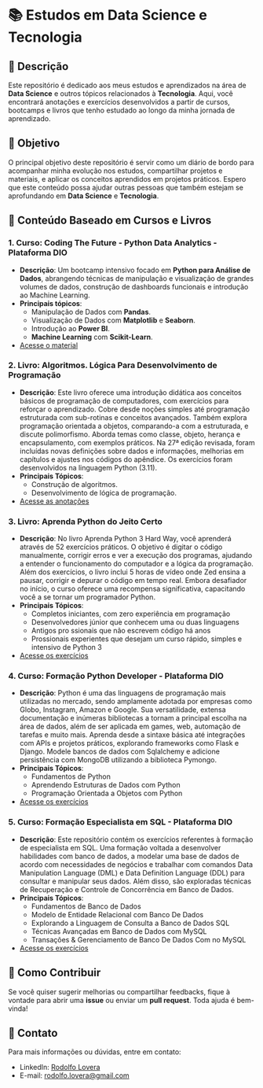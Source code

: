 # 📚 Estudos em Data Science e Tecnologia

## 📝 Descrição

Este repositório é dedicado aos meus estudos e aprendizados na área de **Data Science** e outros tópicos relacionados à **Tecnologia**. Aqui, você encontrará anotações e exercícios desenvolvidos a partir de cursos, bootcamps e livros que tenho estudado ao longo da minha jornada de aprendizado.

## 🎯 Objetivo

O principal objetivo deste repositório é servir como um diário de bordo para acompanhar minha evolução nos estudos, compartilhar projetos e materiais, e aplicar os conceitos aprendidos em projetos práticos. Espero que este conteúdo possa ajudar outras pessoas que também estejam se aprofundando em **Data Science** e **Tecnologia**.

## 📘 Conteúdo Baseado em Cursos e Livros

### 1. **Curso: Coding The Future - Python Data Analytics - Plataforma DIO**
- **Descrição**: Um bootcamp intensivo focado em **Python para Análise de Dados**, abrangendo técnicas de manipulação e visualização de grandes volumes de dados, construção de dashboards funcionais e introdução ao Machine Learning.
- **Principais tópicos**:
  - Manipulação de Dados com **Pandas**.
  - Visualização de Dados com **Matplotlib** e **Seaborn**.
  - Introdução ao **Power BI**.
  - **Machine Learning** com **Scikit-Learn**.
- [Acesse o material](https://github.com/rodolfo-lovera/DIO-Python-Data-Analytics)

### 2. **Livro: Algoritmos. Lógica Para Desenvolvimento de Programação**
- **Descrição**:  Este livro oferece uma introdução didática aos conceitos básicos de programação de computadores, com exercícios para reforçar o aprendizado. Cobre desde noções simples até programação estruturada com sub-rotinas e conceitos avançados. Também explora programação orientada a objetos, comparando-a com a estruturada, e discute polimorfismo. Aborda temas como classe, objeto, herança e encapsulamento, com exemplos práticos. Na 27ª edição revisada, foram incluídas novas definições sobre dados e informações, melhorias em capítulos e ajustes nos códigos do apêndice. Os exercícios foram desenvolvidos na linguagem Python (3.11).
- **Principais Tópicos**:
  - Construção de algoritmos.
  - Desenvolvimento de lógica de programação.  
- [Acesse as anotações](https://github.com/rodolfo-lovera/Resolucoes-Livro-Algoritmos-Manzano)

### 3. **Livro: Aprenda Python do Jeito Certo**
- **Descrição**: No livro Aprenda Python 3 Hard Way, você aprenderá através de 52 exercícios práticos. O objetivo é digitar o código manualmente, corrigir erros e ver a execução dos programas, ajudando a entender o funcionamento do computador e a lógica da programação. Além dos exercícios, o livro inclui 5 horas de vídeo onde Zed ensina a pausar, corrigir e depurar o código em tempo real. Embora desafiador no início, o curso oferece uma recompensa significativa, capacitando você a se tornar um programador Python.
- **Principais Tópicos**:
  - Completos iniciantes, com zero experiência em programação
  - Desenvolvedores júnior que conhecem uma ou duas linguagens
  - Antigos pro ssionais que não escrevem código há anos
  - Prossionais experientes que desejam um curso rápido, simples e intensivo de Python 3    
- [Acesse os exercícios](https://github.com/rodolfo-lovera/liv-Aprenda-Python-Jeito-Certo)

### 4. **Curso: Formação Python Developer - Plataforma DIO**
- **Descrição**: Python é uma das linguagens de programação mais utilizadas no mercado, sendo amplamente adotada por empresas como Globo, Instagram, Amazon e Google. Sua versatilidade, extensa documentação e inúmeras bibliotecas a tornam a principal escolha na área de dados, além de ser aplicada em games, web, automação de tarefas e muito mais. Aprenda desde a sintaxe básica até integrações com APIs e projetos práticos, explorando frameworks como Flask e Django. Modele bancos de dados com Sqlalchemy e adicione persistência com MongoDB utilizando a biblioteca Pymongo.
- **Principais Tópicos**:  
  - Fundamentos de Python
  - Aprendendo Estruturas de Dados com Python
  - Programação Orientada a Objetos com Python
- [Acesse os exercícios](https://github.com/rodolfo-lovera/dio-Forma-o-Python-Developer)

### 5. **Curso: Formação Especialista em SQL - Plataforma DIO**
- **Descrição**: Este repositório contém os exercícios referentes à formação de especialista em SQL. Uma formação voltada a desenvolver habilidades com banco de dados, a modelar uma base de dados de acordo com necessidades de negócios e trabalhar com comandos Data Manipulation Language (DML) e Data Definition Language (DDL) para consultar e manipular seus dados. Além disso, são exploradas técnicas de Recuperação e Controle de Concorrência em Banco de Dados.
- **Principais Tópicos**:    
  - Fundamentos de Banco de Dados
  - Modelo de Entidade Relacional com Banco De Dados
  - Explorando a Linguagem de Consulta a Banco de Dados SQL
  - Técnicas Avançadas em Banco de Dados com MySQL
  - Transações & Gerenciamento de Banco De Dados Com no MySQL
- [Acesse os exercícios](https://github.com/rodolfo-lovera/dio-SQL-Database-Specialist)

  
## 📝 Como Contribuir

Se você quiser sugerir melhorias ou compartilhar feedbacks, fique à vontade para abrir uma **issue** ou enviar um **pull request**. Toda ajuda é bem-vinda!

## 📧 Contato

Para mais informações ou dúvidas, entre em contato:
- LinkedIn: [Rodolfo Lovera](www.linkedin.com/in/rodolfo-lovera)
- E-mail: rodolfo.lovera@gmail.com
